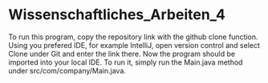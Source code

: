 # Wissenschaftliches_Arbeiten_4
To run this program, copy the repository link with the github clone function.
Using you prefered IDE, for example IntelliJ, open version control and select Clone under Git and enter the link there.
Now the program should be imported into your local IDE.
To run it, simply run the Main.java method under src/com/company/Main.java.
